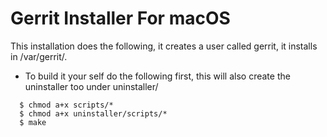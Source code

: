 # Gerrit Installer For macOS

This installation does the following, it creates a user called gerrit,
it installs in /var/gerrit/.

* To build it your self do the following first, this will also create the uninstaller too under uninstaller/

```
  $ chmod a+x scripts/*
  $ chmod a+x uninstaller/scripts/*
  $ make
```
